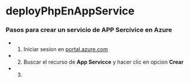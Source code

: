 # deployPhpEnAppService
### Pasos para crear un servicio de APP Sercivice en Azure
- 1. Iniciar sesion en [portal.azure.com](https://portal.azure.com/#home)
- 2. Buscar el recurso de **App Servicce**  y hacer clic en opcion **Crear**
- 3. 
